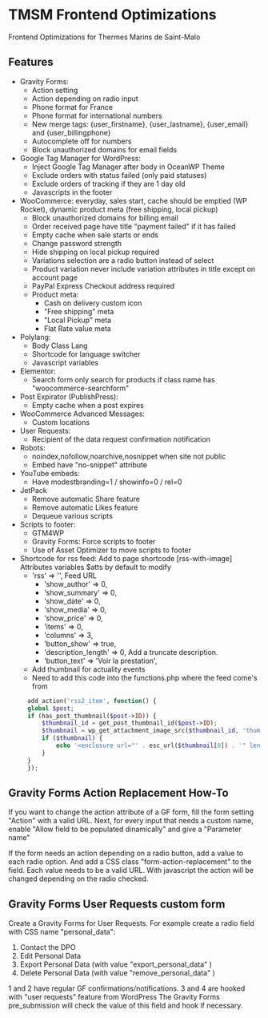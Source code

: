TMSM Frontend Optimizations
=================

Frontend Optimizations for Thermes Marins de Saint-Malo

Features
-----------

* Gravity Forms:
    * Action setting
    * Action depending on radio input
    * Phone format for France
    * Phone format for international numbers
    * New merge tags: {user_firstname}, {user_lastname}, {user_email} and {user_billingphone}
    * Autocomplete off for numbers
    * Block unauthorized domains for email fields
* Google Tag Manager for WordPress:
    * Inject Google Tag Manager after body in OceanWP Theme
    * Exclude orders with status failed (only paid statuses)
    * Exclude orders of tracking if they are 1 day old
    * Javascripts in the footer
* WooCommerce: everyday, sales start, cache should be emptied (WP Rocket), dynamic product meta (free shipping, local pickup)
  * Block unauthorized domains for billing email
  * Order received page have title "payment failed" if it has failed
  * Empty cache when sale starts or ends
  * Change password strength
  * Hide shipping on local pickup required
  * Variations selection are a radio button instead of select
  * Product variation never include variation attributes in title except on account page
  * PayPal Express Checkout address required
  * Product meta:
    * Cash on delivery custom icon
    * "Free shipping" meta
    * "Local Pickup" meta
    * Flat Rate value meta
* Polylang:
    * Body Class Lang
    * Shortcode for language switcher
    * Javascript variables
* Elementor:
  * Search form only search for products if class name has "woocommerce-searchform" 
* Post Expirator (PublishPress):
  * Empty cache when a post expires 
* WooCommerce Advanced Messages:
  * Custom locations
* User Requests: 
  * Recipient of the data request confirmation notification
* Robots:
  * noindex,nofollow,noarchive,nosnippet when site not public
  * Embed have "no-snippet" attribute
* YouTube embeds:
  * Have modestbranding=1 / showinfo=0 / rel=0
* JetPack
  * Remove automatic Share feature 
  * Remove automatic Likes feature
  * Dequeue various scripts
* Scripts to footer:
    * GTM4WP
    * Gravity Forms: Force scripts to footer
    * Use of Asset Optimizer to move scripts to footer
* Shortcode for rss feed:
    Add to page shortcode [rss-with-image]
    Attributes variables $atts by default to modify 
    * 'rss'          => '', Feed URL
		* 'show_author'  => 0,
		* 'show_summary' => 0,
		* 'show_date'    => 0,
		* 'show_media'   => 0,
		* 'show_price'   => 0,
		* 'items'        => 0,
		* 'columns'      => 3,
		* 'button_show'  => true,
		* 'description_length' => 0, Add a truncate description. 
		* 'button_text'  => 'Voir la prestation',
  * Add thumbnail for actuality events
  * Need to add this code into the functions.php where the feed come's from
  ```php
    add_action('rss2_item', function() {
    global $post;
    if (has_post_thumbnail($post->ID)) {
        $thumbnail_id = get_post_thumbnail_id($post->ID);
        $thumbnail = wp_get_attachment_image_src($thumbnail_id, 'thumbnail');
        if ($thumbnail) {
            echo '<enclosure url="' . esc_url($thumbnail[0]) . '" length="0" type="image/jpeg" />' . PHP_EOL;
        }
    }
    });
  ```
Gravity Forms Action Replacement How-To
---
If you want to change the action attribute of a GF form, fill the form setting "Action" with a valid URL.
Next, for every input that needs a custom name, enable "Allow field to be populated dinamically" and give a "Parameter name"

If the form needs an action depending on a radio button, add a value to each radio option. 
And add a CSS class "form-action-replacement" to the field.
Each value needs to be a valid URL.
With javascript the action will be changed depending on the radio checked.

Gravity Forms User Requests custom form
---
Create a Gravity Forms for User Requests.
For example create a radio field with CSS name "personal_data":
1. Contact the DPO
2. Edit Personal Data
3. Export Personal Data (with value "export_personal_data" )
4. Delete Personal Data (with value "remove_personal_data" )

1 and 2 have regular GF confirmations/notifications.
3 and 4 are hooked with "user requests" feature from WordPress
The Gravity Forms pre_submission will check the value of this field and hook if necessary.
